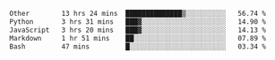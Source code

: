 <!--START_SECTION:waka-->

```txt
Other        13 hrs 24 mins  ██████████████▒░░░░░░░░░░   56.74 %
Python       3 hrs 31 mins   ███▓░░░░░░░░░░░░░░░░░░░░░   14.90 %
JavaScript   3 hrs 20 mins   ███▓░░░░░░░░░░░░░░░░░░░░░   14.13 %
Markdown     1 hr 51 mins    ██░░░░░░░░░░░░░░░░░░░░░░░   07.89 %
Bash         47 mins         █░░░░░░░░░░░░░░░░░░░░░░░░   03.34 %
```

<!--END_SECTION:waka--> 
 
